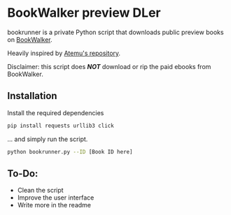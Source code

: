 # BookWalker preview DLer

bookrunner is a private Python script that downloads public preview books on [BookWalker](https://bookwalker.jp/). 

Heavily inspired by [Atemu's repository](https://github.com/Atemu/bookwalker-dl).

Disclaimer: this script does ***NOT*** download or rip the paid ebooks from BookWalker. 

## Installation

Install the required dependencies
```bash
pip install requests urllib3 click
```
... and simply run the script.
```bash
python bookrunner.py --ID [Book ID here]
```

## To-Do:
* Clean the script
* Improve the user interface
* Write more in the readme

